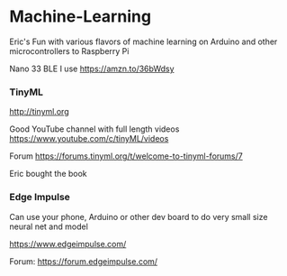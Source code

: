 # Machine-Learning
Eric's Fun with various flavors of machine learning on Arduino and other microcontrollers to Raspberry Pi


Nano 33 BLE I use https://amzn.to/36bWdsy

### TinyML



http://tinyml.org

Good YouTube channel with full length videos https://www.youtube.com/c/tinyML/videos

Forum https://forums.tinyml.org/t/welcome-to-tinyml-forums/7

Eric bought the book  

### Edge Impulse 

Can use your phone, Arduino or other dev board to do very small size neural net and model 

https://www.edgeimpulse.com/

Forum: https://forum.edgeimpulse.com/


